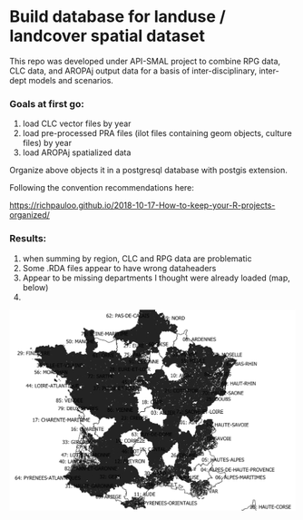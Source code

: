 # Build database for landuse / landcover spatial dataset 

This repo was developed under API-SMAL project to combine RPG data, CLC data, and AROPAj output data for a basis of inter-disciplinary, inter-dept models and scenarios.

### Goals at first go:

1. load CLC vector files by year
2. load pre-processed PRA files (ilot files containing geom objects, culture files) by year
3. load AROPAj spatialized data

Organize above objects it in a postgresql database with postgis extension.

Following the convention recommendations here:

  https://richpauloo.github.io/2018-10-17-How-to-keep-your-R-projects-organized/
  
### Results:

1. when summing by region, CLC and RPG data are problematic
2. Some .RDA files appear to have wrong dataheaders
3. Appear to be missing departments I thought were already loaded (map, below)
4. 


![map of missing geom load.ilots depts](docimg/missingdepts.png)
